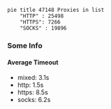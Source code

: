 
```mermaid
pie title 47148 Proxies in list
    "HTTP" : 25498
    "HTTPS": 7266
    "SOCKS" : 19896
```

### Some Info
#### Average Timeout

- mixed: 3.1s
- http: 1.5s
- https: 8.5s
- socks: 6.2s